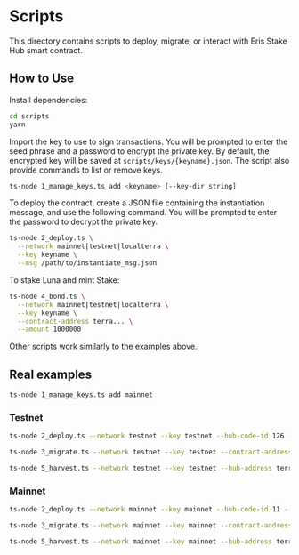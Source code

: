 # Scripts

This directory contains scripts to deploy, migrate, or interact with Eris Stake Hub smart contract.

## How to Use

Install dependencies:

```bash
cd scripts
yarn
```

Import the key to use to sign transactions. You will be prompted to enter the seed phrase and a password to encrypt the private key. By default, the encrypted key will be saved at `scripts/keys/{keyname}.json`. The script also provide commands to list or remove keys.

```bash
ts-node 1_manage_keys.ts add <keyname> [--key-dir string]
```

To deploy the contract, create a JSON file containing the instantiation message, and use the following command. You will be prompted to enter the password to decrypt the private key.

```bash
ts-node 2_deploy.ts \
  --network mainnet|testnet|localterra \
  --key keyname \
  --msg /path/to/instantiate_msg.json
```

To stake Luna and mint Stake:

```bash
ts-node 4_bond.ts \
  --network mainnet|testnet|localterra \
  --key keyname \
  --contract-address terra... \
  --amount 1000000
```

Other scripts work similarly to the examples above.


## Real examples

```bash
ts-node 1_manage_keys.ts add mainnet
```

### Testnet
```bash
ts-node 2_deploy.ts --network testnet --key testnet --hub-code-id 126 --token-code-id 125
```

```bash
ts-node 3_migrate.ts --network testnet --key testnet --contract-address terra1cgurv08h780ygh3a4l2tjtxndksywskxp4mypkazuuazqas5m8kqleeupz
```

```bash
ts-node 5_harvest.ts --network testnet --key testnet --hub-address terra1cgurv08h780ygh3a4l2tjtxndksywskxp4mypkazuuazqas5m8kqleeupz
```

### Mainnet
```bash
ts-node 2_deploy.ts --network mainnet --key mainnet --hub-code-id 11 --token-code-id 12
```

```bash
ts-node 3_migrate.ts --network mainnet --key mainnet --contract-address terra10788fkzah89xrdm27zkj5yvhj9x3494lxawzm5qq3vvxcqz2yzaqyd3enk
```

```bash
ts-node 5_harvest.ts --network mainnet --key mainnet --hub-address terra10788fkzah89xrdm27zkj5yvhj9x3494lxawzm5qq3vvxcqz2yzaqyd3enk
```
